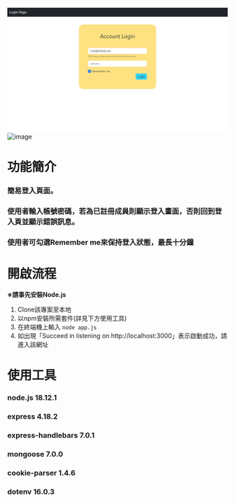![image](https://github.com/NeroKuraudius/loginPageWithCookie/blob/main/images/login-page.jpg?raw=true)
![image](https://github.com/NeroKuraudius/loginPageWithCookie/blob/main/images/login-success.jpg?raw=true)


# 功能簡介

### 簡易登入頁面。
### 使用者輸入帳號密碼，若為已註冊成員則顯示登入畫面，否則回到登入頁並顯示錯誤訊息。
### 使用者可勾選Remember me來保持登入狀態，最長十分鐘


# 開啟流程

**※請事先安裝Node.js**

1. Clone該專案至本地
2. 以npm安裝所需套件(詳見下方使用工具)
3. 在終端機上輸入
`node app.js`
4. 如出現「Succeed in listening on http://localhost:3000」表示啟動成功，請進入該網址


# 使用工具

### node.js 18.12.1
### express 4.18.2
### express-handlebars 7.0.1
### mongoose 7.0.0
### cookie-parser 1.4.6
### dotenv 16.0.3
